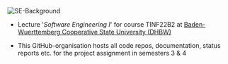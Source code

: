 ![SE-Background](https://github.com/https-github-com-SE-TINF22B2/.github/assets/80126696/9b0360ea-37ee-4df5-9e3b-df6619222c31)

- Lecture '_Software Engineering I_'  for course TINF22B2 at [Baden-Wuerttemberg Cooperative State University (DHBW)](https://www.dhbw.de/english/home)

- This GitHub-organisation hosts all code repos, documentation, status reports etc. for the project assignment in semesters 3 & 4
